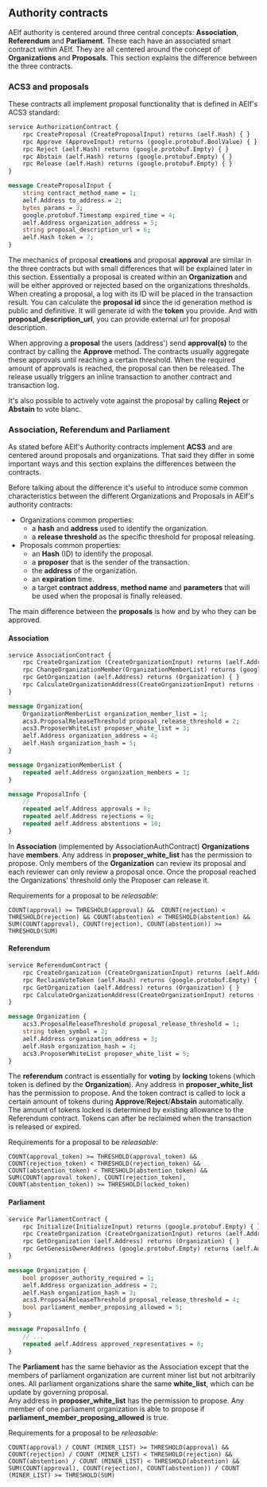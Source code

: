 ## Authority contracts

AElf authority is centered around three central concepts: **Association**, **Referendum** and **Parliament**. These each have an associated smart contract within AElf. They are all centered around the concept of **Organizations** and **Proposals**. This section explains the difference between the three contracts.

### ACS3 and proposals

These contracts all implement proposal functionality that is defined in AElf's ACS3 standard:

```Protobuf
service AuthorizationContract {
    rpc CreateProposal (CreateProposalInput) returns (aelf.Hash) { }
    rpc Approve (ApproveInput) returns (google.protobuf.BoolValue) { }
    rpc Reject (aelf.Hash) returns (google.protobuf.Empty) { }
    rpc Abstain (aelf.Hash) returns (google.protobuf.Empty) { }
    rpc Release (aelf.Hash) returns (google.protobuf.Empty) { }
}

message CreateProposalInput {
    string contract_method_name = 1;
    aelf.Address to_address = 2;
    bytes params = 3;
    google.protobuf.Timestamp expired_time = 4;
    aelf.Address organization_address = 5;
    string proposal_description_url = 6;
    aelf.Hash token = 7;
}
```

The mechanics of proposal **creations** and proposal **approval** are similar in the three contracts but with small differences that will be explained later in this section. Essentially a proposal is created within an **Organization** and will be either approved or rejected based on the organizations thresholds. When creating a proposal, a log with its ID will be placed in the transaction result.
You can calculate the **proposal id** since the id generation method is public and definitive. It will generate id with the **token** you provide. And with **proposal_description_url**, you can provide external url for proposal description.

When approving a **proposal** the users (address') send **approval(s)** to the contract by calling the **Approve** method. The contracts usually aggregate these approvals until reaching a certain threshold. When the required amount of approvals is reached, the proposal can then be released. The release usually triggers an inline transaction to another contract and transaction log.

It's also possible to actively vote against the proposal by calling **Reject** or **Abstain** to vote blanc.

### Association, Referendum and Parliament

As stated before AElf's Authority contracts implement **ACS3** and are centered around proposals and organizations. That said they differ in some important ways and this section explains the differences between the contracts. 

Before talking about the difference it's useful to introduce some common characteristics between the different Organizations and Proposals in AElf's authority contracts: 
- Organizations common properties:
  - a **hash** and **address** used to identify the organization.
  - a **release threshold** as the specific threshold for proposal releasing.
- Proposals common properties:
  - an **Hash** (ID) to identify the proposal.
  - a **proposer** that is the sender of the transaction.
  - the **address** of the organization.
  - an **expiration** time.
  - a target **contract address**, **method name** and **parameters** that will be used when the proposal is finally released.

The main difference between the **proposals** is how and by who they can be approved.

#### Association

```Protobuf
service AssociationContract {
    rpc CreateOrganization (CreateOrganizationInput) returns (aelf.Address) { }
    rpc ChangeOrganizationMember(OrganizationMemberList) returns (google.protobuf.Empty){}
    rpc GetOrganization (aelf.Address) returns (Organization) { }
    rpc CalculateOrganizationAddress(CreateOrganizationInput) returns (aelf.Address){}
}

message Organization{
    OrganizationMemberList organization_member_list = 1;
    acs3.ProposalReleaseThreshold proposal_release_threshold = 2;
    acs3.ProposerWhiteList proposer_white_list = 3;
    aelf.Address organization_address = 4;
    aelf.Hash organization_hash = 5;
}

message OrganizationMemberList {
    repeated aelf.Address organization_members = 1;
}

message ProposalInfo {
    // ...
    repeated aelf.Address approvals = 8;
    repeated aelf.Address rejections = 9;
    repeated aelf.Address abstentions = 10;
}
```

In **Association** (implemented by AssociationAuthContract) **Organizations** have **members**. Any address in **proposer_white_list** has the permission to propose. Only members of the **Organization** can review its proposal and each reviewer can only review a proposal once. Once the proposal reached the Organizations' threshold only the Proposer can release it.

Requirements for a proposal to be *releasable*:
  
    COUNT(approval) >= THRESHOLD(approval) &&  COUNT(rejection) < THRESHOLD(rejection) && COUNT(abstention) < THRESHOLD(abstention) && SUM(COUNT(approval), COUNT(rejection), COUNT(abstention)) >= THRESHOLD(SUM)

#### Referendum

```Protobuf
service ReferendumContract {
    rpc CreateOrganization (CreateOrganizationInput) returns (aelf.Address) { }
    rpc ReclaimVoteToken (aelf.Hash) returns (google.protobuf.Empty) { }
    rpc GetOrganization (aelf.Address) returns (Organization) { }
    rpc CalculateOrganizationAddress(CreateOrganizationInput) returns (aelf.Address){}
}

message Organization {
    acs3.ProposalReleaseThreshold proposal_release_threshold = 1;
    string token_symbol = 2;
    aelf.Address organization_address = 3;
    aelf.Hash organization_hash = 4;
    acs3.ProposerWhiteList proposer_white_list = 5;
}
```

The **referendum** contract is essentially for **voting** by **locking** tokens (which token is defined by the **Organization**). Any address in **proposer_white_list** has the permission to propose. And the token contract is called to lock a certain amount of tokens during **Approve**/**Reject**/**Abstain** automatically. The amount of tokens locked is determined by existing allowance to the Referendum contract. Tokens can after be reclaimed when the transaction is released or expired.

Requirements for a proposal to be *releasable*:
  
    COUNT(approval_token) >= THRESHOLD(approval_token) &&  COUNT(rejection_token) < THRESHOLD(rejection_token) && COUNT(abstention_token) < THRESHOLD(abstention_token) && SUM(COUNT(approval_token), COUNT(rejection_token), COUNT(abstention_token)) >= THRESHOLD(locked_token)

#### Parliament

```Protobuf
service ParliamentContract {
    rpc Initialize(InitializeInput) returns (google.protobuf.Empty) { }
    rpc CreateOrganization (CreateOrganizationInput) returns (aelf.Address) { }
    rpc GetOrganization (aelf.Address) returns (Organization) { }
    rpc GetGenesisOwnerAddress (google.protobuf.Empty) returns (aelf.Address) { }
}

message Organization {
    bool proposer_authority_required = 1;
    aelf.Address organization_address = 2;
    aelf.Hash organization_hash = 3;
    acs3.ProposalReleaseThreshold proposal_release_threshold = 4;
    bool parliament_member_proposing_allowed = 5;
}

message ProposalInfo {
    // ...
    repeated aelf.Address approved_representatives = 8;
}
```

The **Parliament** has the same behavior as the Association except that the members of parliament organization are current miner list but not arbitrarily ones. All parliament organizations share the same **white_list**, which can be update by governing proposal.  
Any address in **proposer_white_list** has the permission to propose. Any member of one parliament organization is able to propose if **parliament_member_proposing_allowed** is true.

Requirements for a proposal to be *releasable*:
  
    COUNT(approval) / COUNT (MINER_LIST) >= THRESHOLD(approval) &&  COUNT(rejection) / COUNT (MINER_LIST) < THRESHOLD(rejection) && COUNT(abstention) / COUNT (MINER_LIST) < THRESHOLD(abstention) && SUM(COUNT(approval), COUNT(rejection), COUNT(abstention)) / COUNT (MINER_LIST) >= THRESHOLD(SUM)



